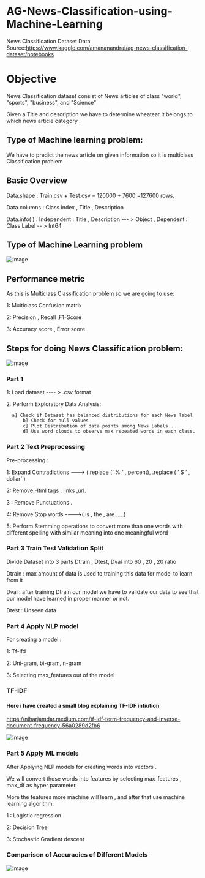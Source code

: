 # AG-News-Classification-using-Machine-Learning
News Classification Dataset
Data Source:https://www.kaggle.com/amananandrai/ag-news-classification-dataset/notebooks

# Objective 

News Classification dataset consist of News articles of class "world", "sports", "business", and "Science"

Given a Title and description we have to determine wheatear it belongs to which news article category .

## Type of Machine learning problem:

We have to predict the news article on given information so it is multiclass Classification problem




## Basic Overview

Data.shape : Train.csv + Test.csv = 120000 + 7600 =127600 rows.

Data.columns : Class index , Title , Description

Data.info( ) : Independent : Title , Description --- > Object  , Dependent : Class Label -- >  Int64

## Type of Machine Learning problem

![image](https://user-images.githubusercontent.com/61958476/109811522-f683e900-7c50-11eb-8293-bc2a0e345cee.png)


## Performance metric 

As this is Multiclass Classification problem so we are going to use:

1: Multiclass Confusion matrix

2: Precision , Recall ,F1-Score

3: Accuracy score , Error score

## Steps for doing News Classification problem:

![image](https://user-images.githubusercontent.com/61958476/109811703-321eb300-7c51-11eb-9768-f76a01d44097.png)

### Part 1

1: Load dataset ---- > .csv format

2: Perform Exploratory Data Analysis: 

      a] Check if Dataset has balanced distributions for each News label 
          b] Check for null values 
          c] Plot Distribution of data points among News Labels .
          d] Use word clouds to observe max repeated words in each class.

### Part 2 Text Preprocessing

Pre-processing : 

1: Expand Contradictions --->  (.replace (‘ % ‘ , percent), .replace ( ‘ $ ‘ , dollar’ )

2: Remove Html tags , links ,url.

3 : Remove Punctuations .

4: Remove Stop words   ---->( is , the , are …..)

5: Perform Stemming operations to convert more than one words with different spelling  with similar meaning into one meaningful word

### Part 3 Train Test Validation Split

Divide Dataset into 3 parts Dtrain , Dtest, Dval into 60 , 20 , 20 ratio

Dtrain : max amount of data is used to training this data for model to learn from it

Dval : after training Dtrain our model we have to validate our data to see that our model have learned in proper manner or not.

Dtest : Unseen data

### Part 4 Apply NLP model

For creating a model : 

1: Tf-ifd

2: Uni-gram, bi-gram, n-gram

3: Selecting max_features out of the model

### TF-IDF

#### Here i have created a small blog explaining TF-IDF intiution

https://niharjamdar.medium.com/tf-idf-term-frequency-and-inverse-document-frequency-56a0289d2fb6

![image](https://user-images.githubusercontent.com/61958476/112019225-3b66b580-8b55-11eb-8233-7b950f229dea.png)




### Part 5 Apply ML models

After Applying NLP models for creating words into vectors .

We will convert those words into features by selecting  max_features , max_df  as hyper parameter.

More the features more machine will learn , and after that use machine learning algorithm:

1 : Logistic regression

2: Decision Tree

3: Stochastic Gradient descent

### Comparison of Accuracies of Different Models

![image](https://user-images.githubusercontent.com/61958476/112019421-6d781780-8b55-11eb-8b59-4c892c2f98af.png)
